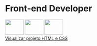 <h1> Front-end Developer</h1>
<div style="display: inline_block">
<img src="https://cdn.jsdelivr.net/gh/devicons/devicon/icons/html5/html5-original-wordmark.svg" width="60" height="50"/>
<img src="https://cdn.jsdelivr.net/gh/devicons/devicon/icons/css3/css3-original-wordmark.svg" width="60" height="50"/>
<img src="https://cdn.jsdelivr.net/gh/devicons/devicon/icons/javascript/javascript-original.svg" width="60" height="50"/>
</div/>
<a href="https://gustavovinicius1.github.io/projeto-desenvolvido-html-css/">Visualizar projeto HTML e CSS</a>
